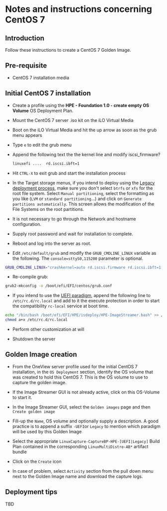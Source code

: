 # Notes and instructions concerning CentOS 7

## Introduction

Follow these instructions to create a CentOS 7 Golden Image.

## Pre-requisite

* CentOS 7 installation media

## Initial CentOS 7 installation

* Create a profile using the **HPE - Foundation 1.0 - create empty OS Volume** OS Deployment Plan.

* Mount the CentOS 7 server .iso kit on the iLO Virtual Media

* Boot on the iLO Virtual Media and hit the up arrow as soon as the grub menu appears

* Type `e` to edit the grub menu

* Append the following text the the kernel line and modify iscsi_firmware?

    ```bash
    linuxefi ....  rd.iscsi.ibft=1
    ```

* Hit `CTRL-X` to exit grub and start the installation process

* In the Target storage menus, if you intend to deploy using the [Legacy deployment process](docs/ImageStreamer-LegacyAndUefiParadigms.pdf), make sure you don't select `btrfs` or `xfs` for the root file system. Select `Manual partitioning`, select the formatting as you like (`LVM` or `standard partitioning`...) and click on `Generate partitions automatically`. This screen allows the modification of the File Systems on the root partitions.

* It is not necessary to go through the Network and hostname configuration.

* Supply root password and wait for installation to complete.

* Reboot and log into the server as root.

* Edit `/etc/default/grub` and modify the `GRUB_CMDLINE_LINUX` variable as the following. The `console=sttyS0,115200` parameter is optional.

```bash
GRUB_CMDLINE_LINUX="crashkernel=auto rd.iscsi.firmware rd.iscsi.ibft=1 console=ttyS0,115200"
```

* Re-compile grub:

```bash
grub2-mkconfig -o /boot/efi/EFI/centos/grub.conf
```

* If you intend to use the [UEFI paradigm](docs/ImageStreamer-LegacyAndUefiParadigms.pdf), append the following line to `/etc/rc.d/rc.local` and add to it the execute protection in order to start the compatibility `rc-local` service at boot time.

```bash
echo "/bin/bash /boot/efi/EFI/HPE/isdeploy/HPE-ImageStreamer.bash" >> /etc/rc.d/rc.local
chmod a+x /etc/rc.d/rc.local
```

* Perform other customization at will

* Shutdown the server

## Golden Image creation

* From the OneView server profile used for the initial CentOS 7 installation, in the `OS Deployment` section, identify the OS volume that was created to hold this CentOS 7. This is the OS volume to use to capture the golden image.

* If the Image Streamer GUI is not already active, click on this OS-Volume to start it.

* In the Image Streamer GUI, select the `Golden images` page and then `Create golden image`

* Fill-up the `Name`, OS volume and optionally supply a description. A good practice is to append a suffix `-UEFI`or `Legacy` to mention which paradigm will be used by this Golden Image

* Select the appropriate `LinuxCapture-CaptureBP-HPE-[UEFI|Legacy]` Build Plan contained in the corresponding `LinuxMultiDistro-AB*` artifact bundle

* Click on the `Create` icon

* In case of problem, select `Activity` section from the pull down menu next to the Golden Image name and download the capture logs.

## Deployment tips

TBD